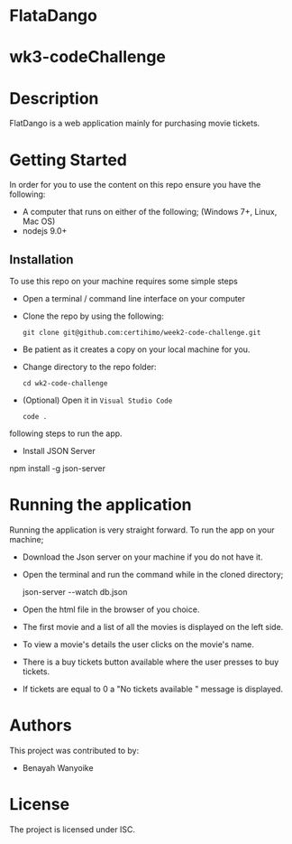 # FlataDango
# wk3-codeChallenge
# Description
FlatDango is a web application mainly for purchasing movie tickets.
# Getting Started
In order for you to use the content on this repo ensure you have the following:
- A computer that runs on either of the following; (Windows 7+, Linux, Mac OS)
- nodejs 9.0+
## Installation
To use this repo on your machine requires some simple steps

- Open a terminal / command line interface on your computer
- Clone the repo by using the following:
      
      git clone git@github.com:certihimo/week2-code-challenge.git

- Be patient as it creates a copy on your local machine for you.
- Change directory to the repo folder:
     
      cd wk2-code-challenge

- (Optional) Open it in ``Visual Studio Code``

      code .

following steps to run the app.
      
- Install JSON Server

npm install -g json-server


# Running the application
Running the application is very straight forward. To run the app on your machine;

- Download the Json server on your machine if you do not have it.

- Open the terminal and run the command while in the cloned directory;

  json-server --watch db.json

- Open the html file in the browser of you choice.

- The first movie and a list of all the movies is displayed on the left side.

- To view a movie's details the user clicks on the movie's name.

- There is a buy tickets button available where the user presses to buy tickets.

- If tickets are equal to 0 a "No tickets available " message is displayed.


# Authors
This project was contributed to by:
- Benayah Wanyoike
# License
The project is licensed under ISC.
